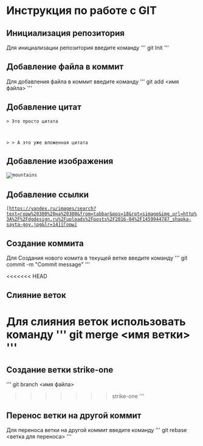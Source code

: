 # Инструкция по работе с GIT
## Инициализация репозитория


Для инициализации репозитория введите команду
'''
    git Init
'''

## Добавление файла в коммит

Для добавления файла в коммит введите команду
'''
    git add <имя файла>
'''
## Добавление цитат

<code>&gt; Это просто цитата

&gt; &gt; А это уже вложенная цитата
</code>


## Добавление изображения


<code>![mountains](geek-tutorial\montains "Пейзаж с горами")
</code>

## Добавление ссылки

<code>[https://yandex.ru/images/search?text=горы%20300%20на%20300&from=tabbar&pos=18&rpt=simage&img_url=http%3A%2F%2Fdgdesign.ru%2Fuploads%2Fposts%2F2016-04%2F1459944787_shapka-sayta-goy.jpg&lr=14][Горы]
</code>

## Создание коммита

Для Создания нового комита в текущей ветке введите команду
'''
    git commit -m "Commit message"
'''

<<<<<<< HEAD
## Слияние веток
Для слияния веток использовать команду 
'''
    git merge <имя ветки>
'''
=======

## Создание ветки strike-one
'''
    git branch <имя файла>
>>>>>>> strike-one
'''
## Перенос ветки на другой коммит

Для переноса ветки на другой коммит введите команду
'''
    git rebase <ветка для переноса>
'''